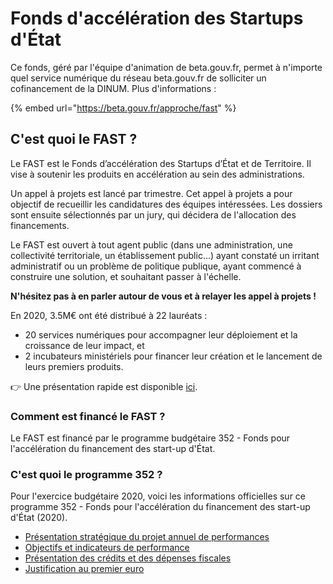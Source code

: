 # Fonds d'accélération des Startups d'État

Ce fonds, géré par l'équipe d'animation de beta.gouv.fr, permet à n'importe quel service numérique du réseau beta.gouv.fr de solliciter un cofinancement de la DINUM. Plus d'informations : 

{% embed url="https://beta.gouv.fr/approche/fast" %}

## C'est quoi le FAST ?

Le FAST est le Fonds d’accélération des Startups d’État et de Territoire. Il vise à soutenir les produits en accélération au sein des administrations.   

Un appel à projets est lancé par trimestre. Cet appel à projets a pour objectif de recueillir les candidatures des équipes intéressées. Les dossiers sont ensuite sélectionnés par un jury, qui décidera de l'allocation des financements. 

Le FAST est ouvert à tout agent public \(dans une administration, une collectivité territoriale, un établissement public...\) ayant constaté un irritant administratif ou un problème de politique publique, ayant commencé à construire une solution, et souhaitant passer à l'échelle.  

**N'hésitez pas à en parler autour de vous et à relayer les appel à projets !** 

En 2020, 3.5M€ ont été distribué à 22 lauréats : 

* 20 services numériques pour accompagner leur déploiement et la croissance de leur impact, et
* 2 incubateurs ministériels pour financer leur création et le lancement de leurs premiers produits. 

👉 Une présentation rapide est disponible [ici](https://docs.google.com/presentation/d/1oErK_vF044C2bKNby1gucuFf4Rdfyp04bdmnmYX37O0/edit#slide=id.gb974131f9f_0_116). 

### Comment est financé le FAST ?

Le FAST est financé par le programme budgétaire 352 - Fonds pour l'accélération du financement des start-up d'État. 

### C'est quoi le programme 352 ?

Pour l'exercice budgétaire 2020, voici les informations officielles sur ce programme 352 - Fonds pour l'accélération du financement des start-up d'État \(2020\).

* [Présentation stratégique du projet annuel de performances](https://www.performance-publique.budget.gouv.fr/sites/performance_publique/files/farandole/ressources/2020/pap/html/DBGPGMPRESSTRATPGM352.htm)
* [Objectifs et indicateurs de performance](https://www.performance-publique.budget.gouv.fr/sites/performance_publique/files/farandole/ressources/2020/pap/html/DBGPGMOBJINDPGM352.htm)
* [Présentation des crédits et des dépenses fiscales](https://www.performance-publique.budget.gouv.fr/sites/performance_publique/files/farandole/ressources/2020/pap/html/DBGPGMPRESCREDPGM352.htm)
* [Justification au premier euro](https://www.performance-publique.budget.gouv.fr/sites/performance_publique/files/farandole/ressources/2020/pap/html/DBGPGMJPEPGM352.htm)

